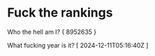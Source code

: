 # Fuck the rankings

Who the hell am I?
{ 8952635 }

What fucking year is it?
[ 2024-12-11T05:16:40Z ]
